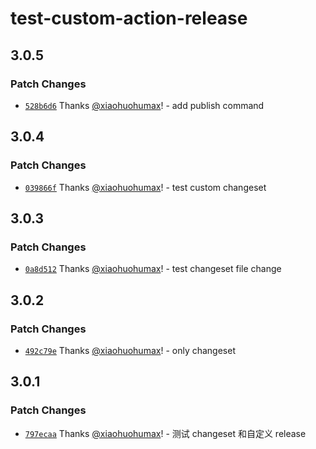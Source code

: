 # test-custom-action-release

## 3.0.5

### Patch Changes

- [`528b6d6`](https://github.com/xiaohuohumax/test/commit/528b6d6a51ba22025a248fa1bc5d2aafb160d4b7) Thanks [@xiaohuohumax](https://github.com/xiaohuohumax)! - add publish command

## 3.0.4

### Patch Changes

- [`039866f`](https://github.com/xiaohuohumax/test/commit/039866f6f10d6dafee4c29f33b07d06e515e5372) Thanks [@xiaohuohumax](https://github.com/xiaohuohumax)! - test custom changeset

## 3.0.3

### Patch Changes

- [`0a8d512`](https://github.com/xiaohuohumax/test/commit/0a8d512792a6f22c9607f069bb2d13c91034cba2) Thanks [@xiaohuohumax](https://github.com/xiaohuohumax)! - test changeset file change

## 3.0.2

### Patch Changes

- [`492c79e`](https://github.com/xiaohuohumax/test/commit/492c79eccc1b15b180d551d316d283181cd41446) Thanks [@xiaohuohumax](https://github.com/xiaohuohumax)! - only changeset

## 3.0.1

### Patch Changes

- [`797ecaa`](https://github.com/xiaohuohumax/test/commit/797ecaae438698bf96bbe2235034478be19ddae2) Thanks [@xiaohuohumax](https://github.com/xiaohuohumax)! - 测试 changeset 和自定义 release
